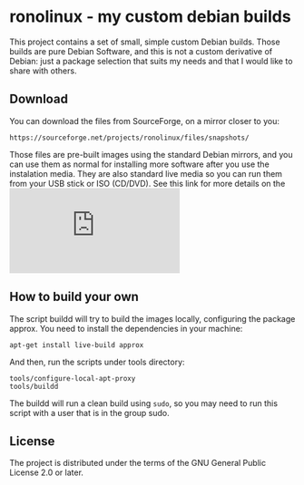 # ronolinux - my custom debian builds

This project contains a set of small, simple custom
Debian builds. Those builds are pure Debian Software,
and this is not a custom derivative of Debian: just a
package selection that suits my needs and that I would
like to share with others.

## Download

You can download the files from SourceForge, on a mirror
closer to you:

	https://sourceforge.net/projects/ronolinux/files/snapshots/

Those files are pre-built images using the standard
Debian mirrors, and you can use them as normal for installing
more software after you use the instalation media. They
are also standard live media so you can run them from your
USB stick or ISO (CD/DVD). See this link for more details on the
![Live Manual][LiveManual]

## How to build your own

The script buildd will try to build the images locally,
configuring the package approx. You need to install the
dependencies in your machine:

	apt-get install live-build approx

And then, run the scripts under tools directory:

	tools/configure-local-apt-proxy
	tools/buildd

The buildd will run a clean build using `sudo`, so you may
need to run this script with a user that is in the group sudo.

## License

The project is distributed under the terms of the GNU
General Public License 2.0 or later.

[LiveManual]: http://live-systems.org/manual/stable/html/live-manual/the-basics.en.html#181
